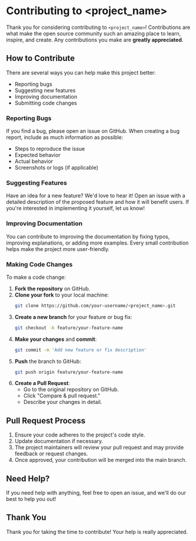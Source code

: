 # Contributing to <project_name>

Thank you for considering contributing to `<project_name>`! Contributions are what make the open source community such an amazing place to learn, inspire, and create. Any contributions you make are **greatly appreciated**.

## How to Contribute

There are several ways you can help make this project better:

- Reporting bugs
- Suggesting new features
- Improving documentation
- Submitting code changes

### Reporting Bugs

If you find a bug, please open an issue on GitHub. When creating a bug report, include as much information as possible:

- Steps to reproduce the issue
- Expected behavior
- Actual behavior
- Screenshots or logs (if applicable)

### Suggesting Features

Have an idea for a new feature? We'd love to hear it! Open an issue with a detailed description of the proposed feature and how it will benefit users. If you're interested in implementing it yourself, let us know!

### Improving Documentation

You can contribute to improving the documentation by fixing typos, improving explanations, or adding more examples. Every small contribution helps make the project more user-friendly.

### Making Code Changes

To make a code change:

1. **Fork the repository** on GitHub.
2. **Clone your fork** to your local machine:
   ```sh
   git clone https://github.com/your-username/<project_name>.git
   ```
3. **Create a new branch** for your feature or bug fix:
   ```sh
   git checkout -b feature/your-feature-name
   ```
4. **Make your changes** and **commit**:
   ```sh
   git commit -m 'Add new feature or fix description'
   ```
5. **Push** the branch to GitHub:
   ```sh
   git push origin feature/your-feature-name
   ```
6. **Create a Pull Request**:
   - Go to the original repository on GitHub.
   - Click "Compare & pull request."
   - Describe your changes in detail.

## Pull Request Process

1. Ensure your code adheres to the project's code style.
2. Update documentation if necessary.
3. The project maintainers will review your pull request and may provide feedback or request changes.
4. Once approved, your contribution will be merged into the main branch.

## Need Help?

If you need help with anything, feel free to open an issue, and we'll do our best to help you out!

## Thank You

Thank you for taking the time to contribute! Your help is really appreciated.
